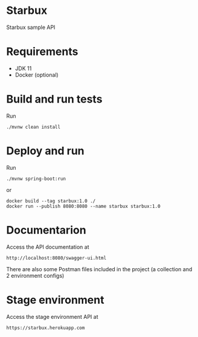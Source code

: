 # Starbux
Starbux sample API

# Requirements

   - JDK 11
   - Docker (optional)

# Build and run tests
Run

    ./mvnw clean install

# Deploy and run
Run 

    ./mvnw spring-boot:run

or

    docker build --tag starbux:1.0 ./
    docker run --publish 8080:8080 --name starbux starbux:1.0

# Documentarion
Access the API documentation at
    
    http://localhost:8080/swagger-ui.html

There are also some Postman files included in the project (a collection and 2 environment configs)
    
# Stage environment
Access the stage environment API at

    https://starbux.herokuapp.com
